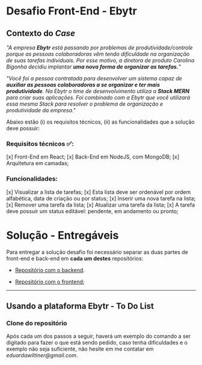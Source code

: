 
# Desafio Front-End - Ebytr

## Contexto do *Case*

*"A empresa **Ebytr** está passando por problemas de produtividade/controle porque as pessoas colaboradoras vêm tendo dificuldade na organização de suas tarefas individuais. Por esse motivo, a diretora de produto Carolina Bigonha decidiu implantar **uma nova forma de organizar as tarefas.**"*

*"Você foi a pessoa contratada para desenvolver um sistema capaz de **auxiliar as pessoas colaboradoras a se organizar e ter mais produtividade**.
Na Ebytr o time de desenvolvimento utiliza a **Stack MERN** para criar suas aplicações. Foi combinado com a Ebytr que você utilizará essa mesma Stack para resolver o problema de organização e produtividade da empresa."*

Abaixo estão (i) os requisitos técnicos, (ii) as funcionalidades que a solução deve possuir:

### Requisitos técnicos :white_check_mark::

[x] Front-End em React;
[x] Back-End em NodeJS, com MongoDB;
[x] Arquitetura em camadas;

### Funcionalidades:

[x] Visualizar a lista de tarefas;
[x] Esta lista deve ser ordenável por ordem alfabética, data de criação ou por status;
[x] Inserir uma nova tarefa na lista;
[x] Remover uma tarefa da lista;
[x] Atualizar uma tarefa da lista;
[x] A tarefa deve possuir um status editável: pendente, em andamento ou pronto;

# Solução - Entregáveis

Para entregar a solução desafio foi necessário separar as duas partes de front-end e back-end em **cada um destes** repositórios:

- [Repositório com o backend](https://github.com/dudawiltiner/desafio-backend-ebytr).

- [Repositório com o frontend](https://github.com/dudawiltiner/desafio-frontend-ebytr);

---

## Usando a plataforma Ebytr - To Do List

### Clone do repositório

Após cada um dos passos a seguir, haverá um exemplo do comando a ser digitado para fazer o que está sendo pedido, caso tenha dificuldades e o exemplo não seja suficiente, não hesite em me contatar em _eduardawiltiner@gmail.com_.



